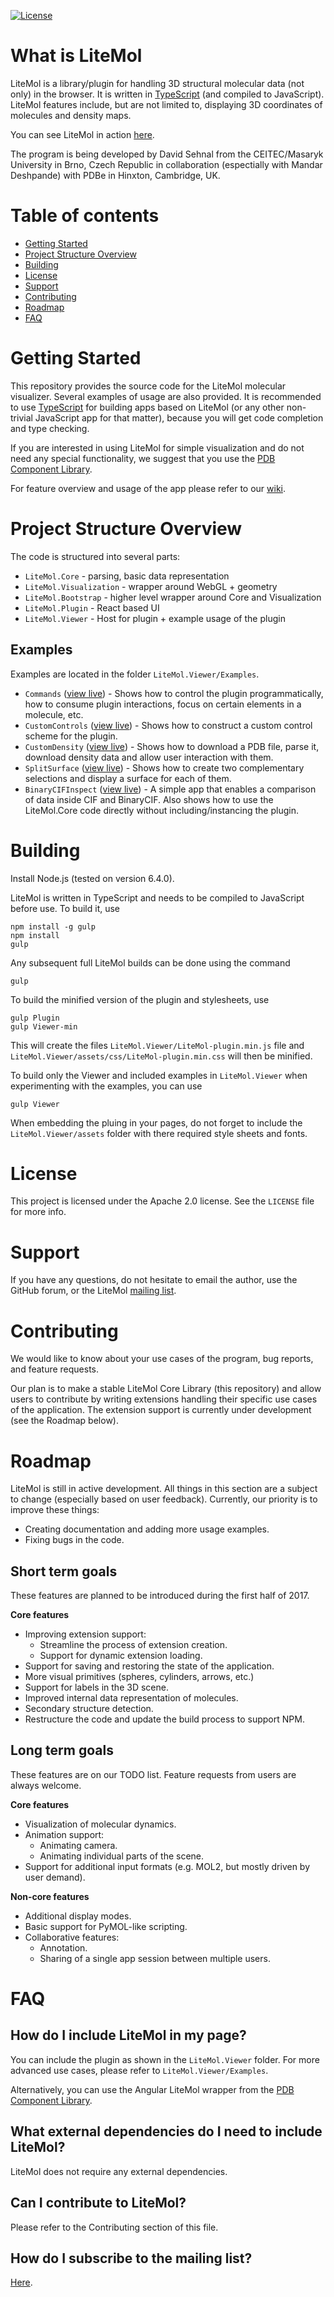 
[![License](http://img.shields.io/badge/License-Apache%202.0-blue.svg?style=flat)](https://github.com/dsehnal/LiteMol/blob/master/LICENSE)

What is LiteMol
========

LiteMol is a library/plugin for handling 3D structural molecular data (not only) in the browser.
It is written in [TypeScript](http://www.typescriptlang.org/) (and compiled to JavaScript). LiteMol 
features include, but are not limited to, displaying 3D coordinates of molecules and density maps.

You can see LiteMol in action [here](http://webchemdev.ncbr.muni.cz/Litemol/).

The program is being developed by David Sehnal from the CEITEC/Masaryk University in Brno, Czech Republic
in collaboration (espectially with Mandar Deshpande) with PDBe in Hinxton, Cambridge, UK.

Table of contents
=================

* [Getting Started](#getting-started)
* [Project Structure Overview](#project-structure-overview)
* [Building](#building)
* [License](#license)
* [Support](#Support)
* [Contributing](#Contributing)
* [Roadmap](#roadmap)
* [FAQ](#faq)

Getting Started
========

This repository provides the source code for the LiteMol molecular visualizer. 
Several examples of usage are also provided. It is recommended to use [TypeScript](http://www.typescriptlang.org/) for building apps based 
on LiteMol (or any other non-trivial JavaScript app for that matter), because you will get code completion and type checking.

If you are interested in using LiteMol for simple visualization and do not need any special functionality, we suggest that you use the [PDB Component Library](http://www.ebi.ac.uk/pdbe/pdb-component-library/doc.html#a_LiteMol).

For feature overview and usage of the app please refer to our [wiki](http://webchem.ncbr.muni.cz/Wiki/LiteMol:UserManual).

Project Structure Overview
========

The code is structured into several parts:

  - `LiteMol.Core` - parsing, basic data representation
  - `LiteMol.Visualization` - wrapper around WebGL + geometry
  - `LiteMol.Bootstrap` - higher level wrapper around Core and Visualization
  - `LiteMol.Plugin` - React based UI
  - `LiteMol.Viewer` - Host for plugin + example usage of the plugin
  
Examples
--------

Examples are located in the folder `LiteMol.Viewer/Examples`.

  - `Commands` ([view live](http://webchemdev.ncbr.muni.cz/Litemol/Examples/Commands)) - Shows how to control the plugin programmatically, how to consume plugin interactions, focus on certain elements in a molecule, etc.
  - `CustomControls` ([view live](http://webchemdev.ncbr.muni.cz/Litemol/Examples/CustomControls)) - Shows how to construct a custom control scheme for the plugin.
  - `CustomDensity` ([view live](http://webchemdev.ncbr.muni.cz/Litemol/Examples/CustomDensity)) - Shows how to download a PDB file, parse it, download density data and allow user interaction with them.
  - `SplitSurface` ([view live](http://webchemdev.ncbr.muni.cz/Litemol/Examples/SplitSurface)) - Shows how to create two complementary selections and display a surface for each of them.
  - `BinaryCIFInspect` ([view live](http://webchemdev.ncbr.muni.cz/Litemol/Examples/BinaryCIFInspect)) - A simple app that enables a comparison of data inside CIF and BinaryCIF. Also shows how to use the LiteMol.Core code directly without including/instancing the plugin.

Building
========

Install Node.js (tested on version 6.4.0).

LiteMol is written in TypeScript and needs to be compiled to JavaScript before use. To build it, use

    npm install -g gulp
    npm install
    gulp

Any subsequent full LiteMol builds can be done using the command 

    gulp
        
To build the minified version of the plugin and stylesheets, use 

    gulp Plugin
    gulp Viewer-min
        
This will create the files `LiteMol.Viewer/LiteMol-plugin.min.js` file and `LiteMol.Viewer/assets/css/LiteMol-plugin.min.css` will then be minified.

To build only the Viewer and included examples in `LiteMol.Viewer` when experimenting with the examples, you can use 

    gulp Viewer

When embedding the pluing in your pages, do not forget to include the `LiteMol.Viewer/assets` folder with 
there required style sheets and fonts.

License
=======

This project is licensed under the Apache 2.0 license. See the `LICENSE` file for more info.

Support
=======

If you have any questions, do not hesitate to email the author, use the GitHub forum, 
or the LiteMol [mailing list](https://listserver.ebi.ac.uk/mailman/listinfo/litemol).

Contributing
=======

We would like to know about your use cases of the program, bug reports, and feature requests.

Our plan is to make a stable LiteMol Core Library (this repository) and allow users to contribute 
by writing extensions handling their specific use cases of the application. The extension support is currently under development (see the Roadmap below).

Roadmap
=======

LiteMol is still in active development. All things in this section are a subject to change (especially based on user feedback). 
Currently, our priority is to improve these things:

* Creating documentation and adding more usage examples.
* Fixing bugs in the code.

Short term goals 
---------

These features are planned to be introduced during the first half of 2017. 

**Core features**
* Improving extension support: 
  * Streamline the process of extension creation.
  * Support for dynamic extension loading.
* Support for saving and restoring the state of the application.
* More visual primitives (spheres, cylinders, arrows, etc.)
* Support for labels in the 3D scene.  
* Improved internal data representation of molecules.
* Secondary structure detection.
* Restructure the code and update the build process to support NPM.

Long term goals
----------

These features are on our TODO list. Feature requests from users are always welcome.

**Core features**
* Visualization of molecular dynamics.
* Animation support:
    * Animating camera.
    * Animating individual parts of the scene.
* Support for additional input formats (e.g. MOL2, but mostly driven by user demand).

**Non-core features**
* Additional display modes. 
* Basic support for PyMOL-like scripting.
* Collaborative features:
    * Annotation.
    * Sharing of a single app session between multiple users.  

FAQ
=======

How do I include LiteMol in my page?
------------

You can include the plugin as shown in the `LiteMol.Viewer` folder.
For more advanced use cases, please refer to `LiteMol.Viewer/Examples`.

Alternatively, you can use the Angular LiteMol wrapper from the [PDB Component Library](http://www.ebi.ac.uk/pdbe/pdb-component-library/doc.html#a_LiteMol).

What external dependencies do I need to include LiteMol?
------------

LiteMol does not require any external dependencies.

Can I contribute to LiteMol?
------------

Please refer to the Contributing section of this file.

How do I subscribe to the mailing list?
------------

[Here](https://listserver.ebi.ac.uk/mailman/listinfo/litemol). 
